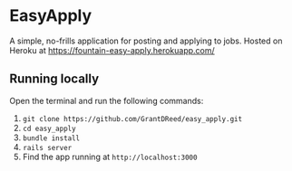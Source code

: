 # EasyApply

A simple, no-frills application for posting and applying to jobs.  Hosted on Heroku at https://fountain-easy-apply.herokuapp.com/

## Running locally

Open the terminal and run the following commands:
1. `git clone https://github.com/GrantDReed/easy_apply.git`
2. `cd easy_apply`
3. `bundle install`
4. `rails server`
5. Find the app running at `http://localhost:3000`
